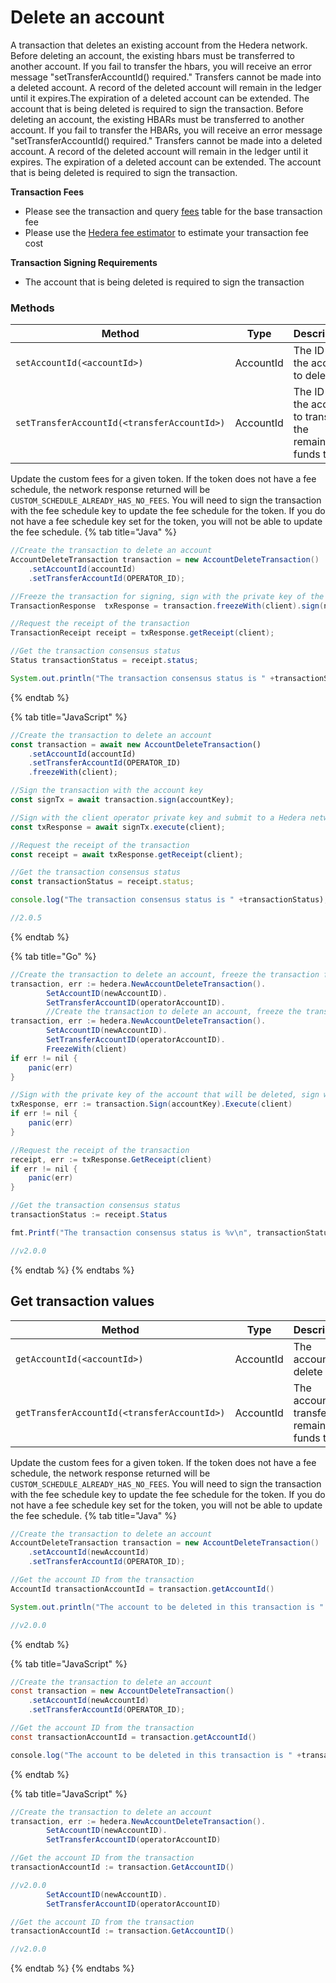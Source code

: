 # Delete an account

A transaction that deletes an existing account from the Hedera network. Before deleting an account, the existing hbars must be transferred to another account. If you fail to transfer the hbars, you will receive an error message "setTransferAccountId() required." Transfers cannot be made into a deleted account. A record of the deleted account will remain in the ledger until it expires.The expiration of a deleted account can be extended. The account that is being deleted is required to sign the transaction. Before deleting an account, the existing HBARs must be transferred to another account. If you fail to transfer the HBARs, you will receive an error message "setTransferAccountId() required." Transfers cannot be made into a deleted account. A record of the deleted account will remain in the ledger until it expires. The expiration of a deleted account can be extended. The account that is being deleted is required to sign the transaction.

**Transaction Fees**

* Please see the transaction and query [fees](../../../networks/mainnet/fees/#transaction-and-query-fees) table for the base transaction fee
* Please use the [Hedera fee estimator](https://hedera.com/fees) to estimate your transaction fee cost

**Transaction Signing Requirements**

* The account that is being deleted is required to sign the transaction

### Methods

<table><thead><tr><th width="347">Method</th><th>Type</th><th>Description</th><th>Requirement</th></tr></thead><tbody><tr><td><code>setAccountId(&#x3C;accountId>)</code></td><td>AccountId</td><td>The ID of the account to delete.</td><td>Required</td></tr><tr><td><code>setTransferAccountId(&#x3C;transferAccountId>)</code></td><td>AccountId</td><td>The ID of the account to transfer the remaining funds to.</td><td>Optional</td></tr></tbody></table>

Update the custom fees for a given token. If the token does not have a fee schedule, the network response returned will be `CUSTOM_SCHEDULE_ALREADY_HAS_NO_FEES`. You will need to sign the transaction with the fee schedule key to update the fee schedule for the token. If you do not have a fee schedule key set for the token, you will not be able to update the fee schedule.
{% tab title="Java" %}
```java
//Create the transaction to delete an account
AccountDeleteTransaction transaction = new AccountDeleteTransaction()
    .setAccountId(accountId)
    .setTransferAccountId(OPERATOR_ID);

//Freeze the transaction for signing, sign with the private key of the account that will be deleted, sign with the operator key and submit to a Hedera network
TransactionResponse  txResponse = transaction.freezeWith(client).sign(newKey).execute(client);

//Request the receipt of the transaction
TransactionReceipt receipt = txResponse.getReceipt(client);

//Get the transaction consensus status
Status transactionStatus = receipt.status;

System.out.println("The transaction consensus status is " +transactionStatus);
```
{% endtab %}

{% tab title="JavaScript" %}
```javascript
//Create the transaction to delete an account
const transaction = await new AccountDeleteTransaction()
    .setAccountId(accountId)
    .setTransferAccountId(OPERATOR_ID)
    .freezeWith(client);

//Sign the transaction with the account key
const signTx = await transaction.sign(accountKey);

//Sign with the client operator private key and submit to a Hedera network
const txResponse = await signTx.execute(client);

//Request the receipt of the transaction
const receipt = await txResponse.getReceipt(client);

//Get the transaction consensus status
const transactionStatus = receipt.status;

console.log("The transaction consensus status is " +transactionStatus);

//2.0.5
```
{% endtab %}

{% tab title="Go" %}
```java
//Create the transaction to delete an account, freeze the transaction for signing
transaction, err := hedera.NewAccountDeleteTransaction().
        SetAccountID(newAccountID).
        SetTransferAccountID(operatorAccountID).
        //Create the transaction to delete an account, freeze the transaction for signing
transaction, err := hedera.NewAccountDeleteTransaction().
        SetAccountID(newAccountID).
        SetTransferAccountID(operatorAccountID).
        FreezeWith(client)
if err != nil {
    panic(err)
}

//Sign with the private key of the account that will be deleted, sign with the operator key and submit to a Hedera network
txResponse, err := transaction.Sign(accountKey).Execute(client)
if err != nil {
    panic(err)
}

//Request the receipt of the transaction
receipt, err := txResponse.GetReceipt(client)
if err != nil {
    panic(err)
}

//Get the transaction consensus status
transactionStatus := receipt.Status

fmt.Printf("The transaction consensus status is %v\n", transactionStatus)

//v2.0.0
```
{% endtab %}
{% endtabs %}

## Get transaction values

<table><thead><tr><th width="306.3333333333333">Method</th><th>Type</th><th>Description</th></tr></thead><tbody><tr><td><code>getAccountId(&#x3C;accountId>)</code></td><td>AccountId</td><td>The account to delete</td></tr><tr><td><code>getTransferAccountId(&#x3C;transferAccountId>)</code></td><td>AccountId</td><td>The account to transfer the remaining funds to</td></tr></tbody></table>

Update the custom fees for a given token. If the token does not have a fee schedule, the network response returned will be `CUSTOM_SCHEDULE_ALREADY_HAS_NO_FEES`. You will need to sign the transaction with the fee schedule key to update the fee schedule for the token. If you do not have a fee schedule key set for the token, you will not be able to update the fee schedule.
{% tab title="Java" %}
```java
//Create the transaction to delete an account
AccountDeleteTransaction transaction = new AccountDeleteTransaction()
    .setAccountId(newAccountId)
    .setTransferAccountId(OPERATOR_ID);

//Get the account ID from the transaction
AccountId transactionAccountId = transaction.getAccountId()

System.out.println("The account to be deleted in this transaction is " +transactionAccountId)

//v2.0.0
```
{% endtab %}

{% tab title="JavaScript" %}
```java
//Create the transaction to delete an account
const transaction = new AccountDeleteTransaction()
    .setAccountId(newAccountId)
    .setTransferAccountId(OPERATOR_ID);

//Get the account ID from the transaction
const transactionAccountId = transaction.getAccountId()

console.log("The account to be deleted in this transaction is " +transactionAccountId)
```
{% endtab %}

{% tab title="JavaScript" %}
```java
//Create the transaction to delete an account
transaction, err := hedera.NewAccountDeleteTransaction().
        SetAccountID(newAccountID).
        SetTransferAccountID(operatorAccountID)

//Get the account ID from the transaction
transactionAccountId := transaction.GetAccountID()

//v2.0.0
        SetAccountID(newAccountID).
        SetTransferAccountID(operatorAccountID)

//Get the account ID from the transaction
transactionAccountId := transaction.GetAccountID()

//v2.0.0
```
{% endtab %}
{% endtabs %}
